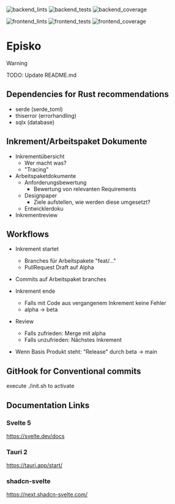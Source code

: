 ![backend_lints](https://img.shields.io/endpoint?url=https://gist.githubusercontent.com/DefinitelyNotSimon13/6576287f91ca84ec0583a5ca2d5ec495/raw/lints_backend.json)
![backend_tests](https://img.shields.io/endpoint?url=https://gist.githubusercontent.com/DefinitelyNotSimon13/6576287f91ca84ec0583a5ca2d5ec495/raw/tests_backend.json)
![backend_coverage](https://img.shields.io/endpoint?url=https://gist.githubusercontent.com/DefinitelyNotSimon13/6576287f91ca84ec0583a5ca2d5ec495/raw/coverage_backend.json)


![frontend_lints](https://img.shields.io/endpoint?url=https://gist.githubusercontent.com/DefinitelyNotSimon13/6576287f91ca84ec0583a5ca2d5ec495/raw/lints_frontend.json)
![frontend_tests](https://img.shields.io/endpoint?url=https://gist.githubusercontent.com/DefinitelyNotSimon13/6576287f91ca84ec0583a5ca2d5ec495/raw/tests_frontend.json)
![frontend_coverage](https://img.shields.io/endpoint?url=https://gist.githubusercontent.com/DefinitelyNotSimon13/6576287f91ca84ec0583a5ca2d5ec495/raw/coverage_frontend.json)

# Episko
>[!WARNING]
>TODO: Update README.md

## Dependencies for Rust recommendations

- serde (serde_toml)
- thiserror (errorhandling)
- sqlx (database)

## Inkrement/Arbeitspaket Dokumente

- Inkrementübersicht
  - Wer macht was?
  - "Tracing"
- Arbeitspaketdokumente
  - Anforderungsbewertung
    - Bewertung von relevanten Requirements
  - Designpaper
    - Ziele aufstellen, wie werden diese umgesetzt?
  - Entwicklerdoku
- Inkrementreview

## Workflows

- Inkrement startet
  - Branches für Arbeitspakete "feat/..."
  - PullRequest Draft auf Alpha
- Commits auf Arbeitspaket branches
- Inkrement ende
  - Falls mit Code aus vergangenem Inkrement keine Fehler
  - alpha -> beta
- Review

  - Falls zufrieden: Merge mit alpha
  - Falls unzufrieden: Nächstes Inkrement

- Wenn Basis Produkt steht: "Release" durch beta -> main

## GitHook for Conventional commits

execute ./init.sh to activate

## Documentation Links

### Svelte 5

https://svelte.dev/docs

### Tauri 2

https://tauri.app/start/

### shadcn-svelte

https://next.shadcn-svelte.com/
